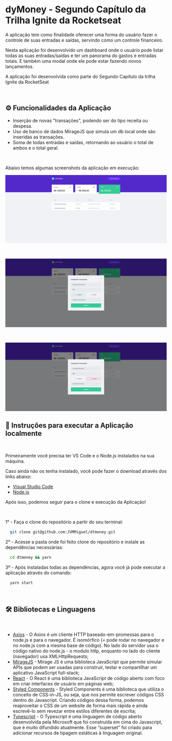 # dyMoney - Segundo Capítulo da Trilha Ignite da Rocketseat

<p>A aplicação tem como finalidade oferecer uma forma do usuário fazer o controle de suas entradas e saídas, servindo como um controle financeiro.</p>
<p>Nesta aplicação foi desenvolvido um dashboard onde o usuário pode listar todas as suas entradas/saídas e ter um panorama do gastos e entradas totais. E também uma modal onde ele pode estar fazendo novos lançamentos.</p>
<p>A aplicação foi desenvolvida como parte do Segundo Capítulo da trilha Ignite da RocketSeat</p>

<br />

## ⚙️ Funcionalidades da Aplicação

<ul>
  <li>Inserção de novas "transações", podendo ser do tipo receita ou despesa.</li>
  <li>Uso de banco de dados MirageJS que simula um db local onde são inseridas as transações.</li>
  <li>Soma de todas entradas e saídas, retornando ao usuário o total de ambos e o total geral.</li>
</ul>

<br />

<p>Abaixo temos algumas screenshots da aplicação em execução: </p>

![Alt Text](src/assets/toreadme/dtmoney.png)

<br />

![Alt Text](src/assets/toreadme/dtmoney-entrada.png)

<br />

![Alt Text](src/assets/toreadme/dtmoney-saida.png)
## 🔧 Instruções para executar a Aplicação localmente

<br />

<p>Primeiramente você precisa ter VS Code e o Node.js instalados na sua máquina.</p>
<p>Caso ainda não os tenha instalado, você pode fazer o download através dos links abaixo:</p>

* [Visual Studio Code](https://code.visualstudio.com/download)
* [Node.js](https://nodejs.org/en/download/)


Após isso, podemos seguir para o clone e execução da Aplicação!

<br />

1° - Faça o clone do repositório a partir do seu terminal:
```bash
  git clone git@github.com:JVMMiguel/dtmoney.git
```

2° - Acesse a pasta onde foi feito clone do repositório e instale as dependências necessárias:
```bash
  cd dtmoney && yarn
```

3º - Após instaladas todas as dependências, agora você já pode executar a aplicação através do comando: 
```bash
  yarn start
```

<br />

## 🛠️ Bibliotecas e Linguagens

<br />

 * [Axios](https://axios-http.com/docs/intro) - O Axios é um cliente HTTP baseado-em-promessas para o node.js e para o navegador. É isomórfico (= pode rodar no navegador e no node.js com a mesma base de código). No lado do servidor usa o código nativo do node.js - o modulo http, enquanto no lado do cliente (navegador) usa XMLHttpRequests;
 * [MirageJS](https://miragejs.com/) - Mirage JS é uma biblioteca JavaScript que permite simular APIs que podem ser usadas para construir, testar e compartilhar um aplicativo JavaScript full-stack;
 * [React](https://pt-br.reactjs.org/) - O React é uma biblioteca JavaScript de código aberto com foco em criar interfaces de usuário em páginas web;
 * [Styled Components](https://styled-components.com/) - Styled Components é uma biblioteca que utiliza o conceito de CSS-in-JS, ou seja, que nos permite escrever códigos CSS dentro do Javascript. Criando códigos dessa forma, podemos reaproveitar o CSS de um website de forma mais rápida e ainda escrevê-lo sem revezar entre estilos diferentes de escrita;
 * [Typescript](https://www.typescriptlang.org/) - O Typescript é uma linguagem de código aberto desenvolvida pela Microsoft que foi construída em cima do Javascript, que é muito difundido atualmente. Esse “superset” foi criado para adicionar recursos de tipagem estáticas à linguagem original.
